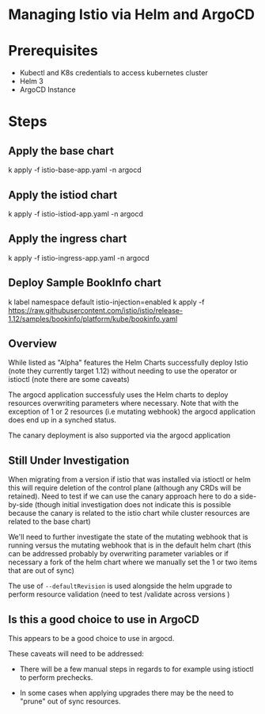 # Managing Istio via Helm and ArgoCD

# Prerequisites

* Kubectl and K8s credentials to access kubernetes cluster
* Helm 3
* ArgoCD Instance

# Steps

## Apply the base chart

k apply -f istio-base-app.yaml -n argocd

## Apply the istiod chart

k apply -f istio-istiod-app.yaml -n argocd

## Apply the ingress chart

k apply -f istio-ingress-app.yaml -n argocd

## Deploy Sample BookInfo chart

k label namespace default istio-injection=enabled
k apply -f https://raw.githubusercontent.com/istio/istio/release-1.12/samples/bookinfo/platform/kube/bookinfo.yaml

## Overview

While listed as "Alpha" features the Helm Charts successfully deploy Istio (note they currently target 1.12) without needing to use the operator or istioctl (note there are some caveats)

The argocd application successfuly uses the Helm charts to deploy resources overwriting parameters where necessary.  Note that with the exception of 1 or 2 resources (i.e mutating webhook) the argocd application does end up in a synched status.  

The canary deployment is also supported via the argocd application 

## Still Under Investigation

When migrating from a version if istio that was installed via istioctl or helm this will require deletion of the control plane (although any CRDs will be retained).  Need to test if we can use the canary approach here to do a side-by-side (though initial investigation does not indicate this is possible because the canary is related to the istio chart while cluster resources are related to the base chart)

We'll need to further investigate the state of the mutating webhook that is running versus the mutating webhook that is in the default helm chart (this can be addressed probably by overwriting parameter variables or if necessary a fork of the helm chart where we manually set the 1 or two items that are out of sync)

The use of `--defaultRevision` is used alongside the helm upgrade to perform resource validation (need to test /validate across versions )

## Is this a good choice to use in ArgoCD

This appears to be a good choice to use in argocd.  

These caveats will need to be addressed:

* There will be a few manual steps in regards to for example using istioctl to perform prechecks.

* In some cases when applying upgrades there may be the need to "prune" out of sync resources.




